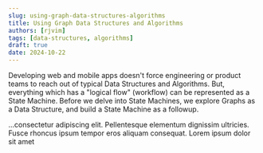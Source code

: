 ```yaml
---
slug: using-graph-data-structures-algorithms
title: Using Graph Data Structures and Algorithms
authors: [rjvim]
tags: [data-structures, algorithms]
draft: true
date: 2024-10-22
---
```


Developing web and mobile apps doesn't force engineering or product teams to reach out of typical Data Structures and Algorithms. But, everything which has a "logical flow" (workflow) can be represented as a State Machine. Before we delve into State Machines, we explore Graphs as a Data Structure, and build a State Machine as a followup.

<!-- truncate -->

...consectetur adipiscing elit. Pellentesque elementum dignissim ultricies. Fusce rhoncus ipsum tempor eros aliquam consequat. Lorem ipsum dolor sit amet
